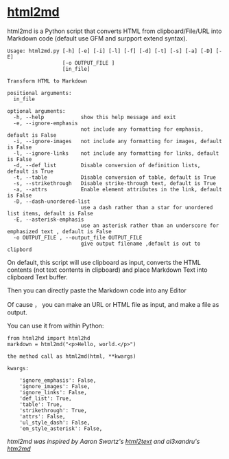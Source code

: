 # [html2md](https://github.com/steve-hao/html2md)

html2md is a Python script that converts HTML from clipboard/File/URL into Markdown code  (default use GFM and surpport extend syntax).

``` 
Usage: html2md.py [-h] [-e] [-i] [-l] [-f] [-d] [-t] [-s] [-a] [-D] [-E]
                  [-o OUTPUT_FILE ]
                  [in_file]

Transform HTML to Markdown

positional arguments:
  in_file

optional arguments:
  -h, --help            show this help message and exit
  -e, --ignore-emphasis
                        not include any formatting for emphasis, default is False 
  -i, --ignore-images   not include any formatting for images, default is False 
  -l, --ignore-links    not include any formatting for links, default is False
  -d, --def_list        Disable conversion of definition lists, default is True
  -t, --table           Disable conversion of table, default is True
  -s, --strikethrough   Disable strike-through text, default is True
  -a, --attrs           Enable element attributes in the link, default is False
  -D, --dash-unordered-list
                        use a dash rather than a star for unordered list items, default is False
  -E, --asterisk-emphasis
                        use an asterisk rather than an underscore for emphasized text , default is False
  -o OUTPUT_FILE , --output_file OUTPUT_FILE 
                        give output filename ,default is out to clipbord
```
On default, this script will use clipboard as input,  converts the HTML contents (not text contents in clipboard) and place Markdown Text into clipboard Text buffer.

Then you can directly paste the Markdown code into any Editor

Of cause ， you can make an URL or HTML file as input, and make a file as output.

You can use it from within Python:

``` 
from html2hd import html2hd
markdown = html2md("<p>Hello, world.</p>")

the method call as html2md(html, **kwargs)

kwargs:

    'ignore_emphasis': False,   
    'ignore_images': False, 
    'ignore_links': False,
    'def_list': True,   
    'table': True, 
    'strikethrough': True, 
    'attrs': False, 
    'ul_style_dash': False, 
    'em_style_asterisk': False, 
```

_html2md was inspired by Aaron Swartz's [html2text](https://github.com/aaronsw/html2text) and al3xandru's [htm2md](https://github.com/al3xandru/html2md)_